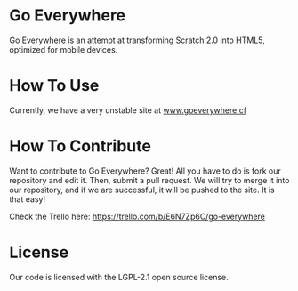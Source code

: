 Go Everywhere
=============

Go Everywhere is an attempt at transforming Scratch 2.0 into HTML5, optimized for mobile devices.

How To Use
=============
Currently, we have a very unstable site at www.goeverywhere.cf

How To Contribute
=============
Want to contribute to Go Everywhere? Great! All you have to do is fork our repository and edit it.  Then, submit a pull request. We will try to merge it into our repository, and if we are successful, it will be pushed to the site. It is that easy!

Check the Trello here: https://trello.com/b/E6N7Zp6C/go-everywhere

License
=============
Our code is licensed with the LGPL-2.1 open source license.
